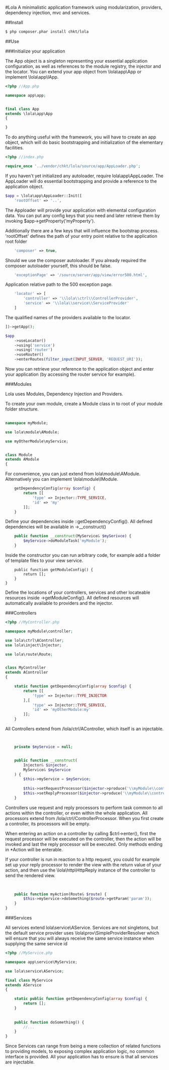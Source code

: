 #Lola
A minimalistic application framework using modularization, providers,
dependency injection, mvc and services.

##Install
```sh
$ php composer.phar install chkt/lola
```

##Use

###Initialize your application

The App object is a singleton representing your essential application configuration,
as well as references to the module registry, the injector and the locator.
You can extend your app object from \lola\app\App or implement \lola\app\IApp.

```php
<?php //App.php

namespace app\app;


final class App
extends \lola\app\App
{

}
```

To do anything useful with the framework, you will have to create an app object,
which will do basic bootstrapping and initialization of the elementary facilities.

```php
<?php //index.php

require_once '../vendor/chkt/lola/source/app/AppLoader.php';
```

If you haven't yet initialized any autoloader, require lola\app\AppLoader.
The AppLoader will do essential bootstrapping and provide a reference to the application object.

```php
$app = \lola\app\AppLoader::Init([
	'rootOffset' => '..',
```

The Apploader will provide your application with elemental configuration data.
You can put any config keys that you need and later retrieve them by invoking $app->getProperty('myProperty').

Additionally there are a few keys that will influence the bootstrap process.
'rootOffset' defines the path of your entry point relative to the application root folder

```php
    'composer' => true,
```

Should we use the composer autoloader. If you already required the composer autoloader yourself, this should be false.

```php
    'exceptionPage' => '/source/server/app/view/error500.html',
```

Application relative path to the 500 exception page.

```php
    'locator' => [
    	'controller' => '\\lola\\ctrl\\ControllerProvider',
    	'service' => '\\lola\\service\\ServiceProvider'
    ]
```

The qualified names of the providers available to the locator.

```php
])->getApp();

$app
	->useLocator()
	->using('service')
	->using('router')
	->useRouter()
	->enterRoutes(filter_input(INPUT_SERVER, 'REQUEST_URI'));
```

Now you can retrieve your reference to the application object
and enter your application (by accessing the router service for example).

###Modules

Lola uses Modules, Dependency Injection and Providers.

To create your own module, create a Module class in to root of your module folder structure.

```php
 
namespace myModule;

use lola\module\AModule;

use myOtherModule\myService;


class Module
extends AModule
{
```

For convenience, you can just extend from lola\module\AModule. Alternatively you can implement \lola\module\IModule.

```php
	getDependencyConfig(array $config) {
		return [[
			'type' => Injector::TYPE_SERVICE,
			'id' => 'my'
		]];
	}
```

Define your dependencies inside ::getDependencyConfig(). All defined dependencies will be available in ->__construct()
	
```php
	public function __construct(MyService& $mySerivce) {
		$myService->doModuleTask('myModule');
	}
```

Inside the constructor you can run arbitrary code, for example add a folder of template files to your view service. 

```
	public function getModuleConfig() {
		return [];
	}
}
```

Define the locations of your controllers, services and other locateable resources inside ->getModuleConfig().
All defined resources will automatically available to providers and the injector.


###Controllers
```php
<?php //MyController.php

namespace myModule\controller;

use lola\ctrl\AController;
use lola\inject\Injector;

use lola\route\Route;


class MyController
extends AController
{

	static function getDependencyConfig(array $config) {
		return [[
			'type' => Injector::TYPE_INJECTOR
		],[
			'type' => Injector::TYPE_SERVICE,
			'id' => 'myOtherModule:my'
		]];
	}
```

All Controllers extend from /lola/ctrl/AController, which itself is an injectable.

```php


	private $myService = null;


	public function __construct(
		Injector& $injector,
		MyService& $myService
	) {
		$this->myService = $myService;
		
		$this->setRequestProcessor($injector->produce('\\myModule\\controller\\MyControllerRequestProcessor'));
		$this->setReplyProcessor($injector->produce('\\myModule\\controller\\MyControllerReplyProcessor'));
	}
```

Controllers use request and reply processors to perform task common to all actions within the controller,
or even within the whole application. All processors extend from /lola/ctrl/ControllerProcessor.
When you first create a controller, its processors will be empty.

When entering an action on a controller by calling $ctrl->enter(),
first the request processor will be executed on the controller,
then the action will be invoked and last the reply processor will be executed.
Only methods ending in *Action will be enterable. 

If your controller is run in reaction to a http request,
you could for example set up your reply processor to render the view with the return value of your action,
and then use the \lola\http\HttpReply instance of the controller to send the rendered view.

```php
	
	
	public function myAction(Route& $route) {
		$this->myService->doSomething($route->getParam('param'));
	}
}
```

###Services

All services extend lola\service\AService. Services are not singletons,
but the default service provider uses \lola\prov\SimpleProviderResolver
which will ensure that you will always receive the same service instance when supplying the same service id

```php
<?php //MyService.php

namespace app\service\MyService;

use lola\service\AService;

final class MyService
extends AService
{

	static public function getDependencyConfig(array $config) {
		return [];
	}
	
	
	public function doSomething() {
		//...
	}
}
```

Since Services can range from being a mere collection of related functions
to providing models, to exposing complex application logic,
no common interface is provided.
All your application has to ensure is that all services are injectable.